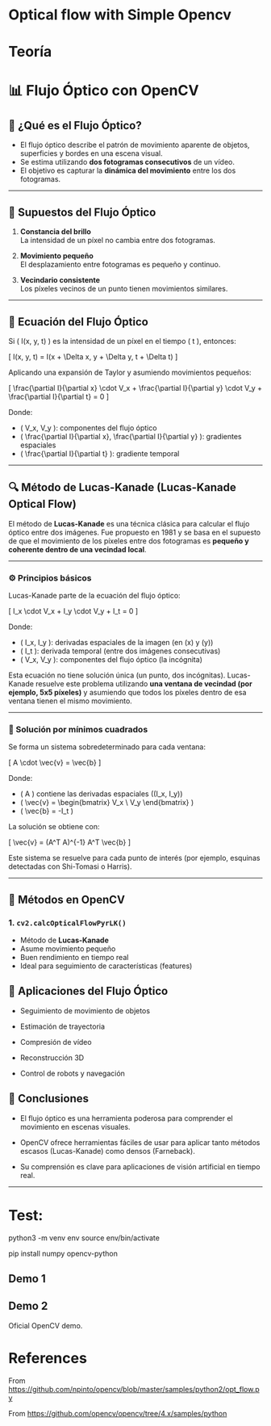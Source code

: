 # Optical flow with Simple Opencv

# Teoría

# 📊 Flujo Óptico con OpenCV

## 🎯 ¿Qué es el Flujo Óptico?

- El flujo óptico describe el patrón de movimiento aparente de objetos, superficies y bordes en una escena visual.
- Se estima utilizando **dos fotogramas consecutivos** de un vídeo.
- El objetivo es capturar la **dinámica del movimiento** entre los dos fotogramas.

---

## 🧠 Supuestos del Flujo Óptico

1. **Constancia del brillo**  
   La intensidad de un píxel no cambia entre dos fotogramas.

2. **Movimiento pequeño**  
   El desplazamiento entre fotogramas es pequeño y continuo.

3. **Vecindario consistente**  
   Los píxeles vecinos de un punto tienen movimientos similares.

---

## 🧮 Ecuación del Flujo Óptico

Si \( I(x, y, t) \) es la intensidad de un píxel en el tiempo \( t \), entonces:

\[
I(x, y, t) = I(x + \Delta x, y + \Delta y, t + \Delta t)
\]

Aplicando una expansión de Taylor y asumiendo movimientos pequeños:

\[
\frac{\partial I}{\partial x} \cdot V_x + \frac{\partial I}{\partial y} \cdot V_y + \frac{\partial I}{\partial t} = 0
\]

Donde:

- \( V_x, V_y \): componentes del flujo óptico
- \( \frac{\partial I}{\partial x}, \frac{\partial I}{\partial y} \): gradientes espaciales
- \( \frac{\partial I}{\partial t} \): gradiente temporal

---

## 🔍 Método de Lucas-Kanade (Lucas-Kanade Optical Flow)

El método de **Lucas-Kanade** es una técnica clásica para calcular el flujo óptico entre dos imágenes. Fue propuesto en 1981 y se basa en el supuesto de que el movimiento de los píxeles entre dos fotogramas es **pequeño y coherente dentro de una vecindad local**.

---

### ⚙️ Principios básicos

Lucas-Kanade parte de la ecuación del flujo óptico:

\[
I_x \cdot V_x + I_y \cdot V_y + I_t = 0
\]

Donde:

- \( I_x, I_y \): derivadas espaciales de la imagen (en \(x\) y \(y\))
- \( I_t \): derivada temporal (entre dos imágenes consecutivas)
- \( V_x, V_y \): componentes del flujo óptico (la incógnita)

Esta ecuación no tiene solución única (un punto, dos incógnitas). Lucas-Kanade resuelve este problema utilizando **una ventana de vecindad (por ejemplo, 5x5 píxeles)** y asumiendo que todos los píxeles dentro de esa ventana tienen el mismo movimiento.

---

### 🧮 Solución por mínimos cuadrados

Se forma un sistema sobredeterminado para cada ventana:

\[
A \cdot \vec{v} = \vec{b}
\]

Donde:

- \( A \) contiene las derivadas espaciales (\(I_x, I_y\))
- \( \vec{v} = \begin{bmatrix} V_x \\ V_y \end{bmatrix} \)
- \( \vec{b} = -I_t \)

La solución se obtiene con:

\[
\vec{v} = (A^T A)^{-1} A^T \vec{b}
\]

Este sistema se resuelve para cada punto de interés (por ejemplo, esquinas detectadas con Shi-Tomasi o Harris).

---


## 🔧 Métodos en OpenCV

### 1. `cv2.calcOpticalFlowPyrLK()`

- Método de **Lucas-Kanade**
- Asume movimiento pequeño
- Buen rendimiento en tiempo real
- Ideal para seguimiento de características (features)


## 🧭 Aplicaciones del Flujo Óptico

- Seguimiento de movimiento de objetos

- Estimación de trayectoria

- Compresión de vídeo

- Reconstrucción 3D

- Control de robots y navegación

## 📌 Conclusiones

- El flujo óptico es una herramienta poderosa para comprender el movimiento en escenas visuales.

- OpenCV ofrece herramientas fáciles de usar para aplicar tanto métodos escasos (Lucas-Kanade) como densos (Farneback).

- Su comprensión es clave para aplicaciones de visión artificial en tiempo real.

---

# Test:

   python3 -m venv env
   source env/bin/activate
 
   pip install numpy opencv-python
 

## Demo 1

## Demo 2 

Oficial OpenCV demo.


# References

From https://github.com/npinto/opencv/blob/master/samples/python2/opt_flow.py

From https://github.com/opencv/opencv/tree/4.x/samples/python

